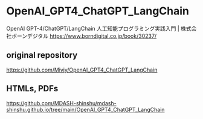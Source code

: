 # OpenAI_GPT4_ChatGPT_LangChain

OpenAI GPT-4/ChatGPT/LangChain 人工知能プログラミング実践入門 | 株式会社ボーンデジタル
https://www.borndigital.co.jp/book/30237/

## original repository

https://github.com/Miyjy/OpenAI_GPT4_ChatGPT_LangChain

## HTMLs, PDFs

https://github.com/MDASH-shinshu/mdash-shinshu.github.io/tree/main/OpenAI_GPT4_ChatGPT_LangChain
